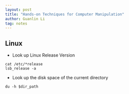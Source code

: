 ```yaml
---
layout: post
title: "Hands-on Techniques for Computer Manipulation"
author: Guanlin Li
tag: notes
---
```


## Linux

- Look up Linux Release Version
```
cat /etc/*release
lsb_release -a
```
- Look up the disk space of the current directory
```
du -h $dir_path
```
